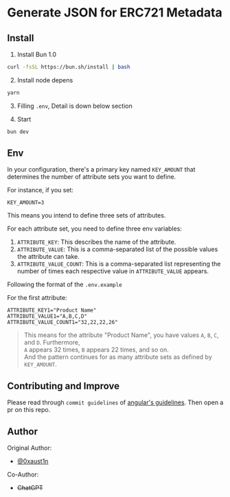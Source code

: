 # Generate JSON for ERC721 Metadata

## Install  

1. Install Bun 1.0
```bash
curl -fsSL https://bun.sh/install | bash
```

2. Install node depens
```bash 
yarn
```
3. Filling `.env`, Detail is down below section

4. Start
```bash
bun dev
```

## Env
In your configuration, there's a primary key named `KEY_AMOUNT` that determines the number of attribute sets you want to define. 

For instance, if you set:
```
KEY_AMOUNT=3
```
This means you intend to define three sets of attributes.

For each attribute set, you need to define three env variables:
1. `ATTRIBUTE_KEY`: This describes the name of the attribute.
2. `ATTRIBUTE_VALUE`: This is a comma-separated list of the possible values the attribute can take.
3. `ATTRIBUTE_VALUE_COUNT`: This is a comma-separated list representing the number of times each respective value in `ATTRIBUTE_VALUE` appears.

Following the format of the `.env.example`

For the first attribute:  

```
ATTRIBUTE_KEY1="Product Name"
ATTRIBUTE_VALUE1="A,B,C,D"
ATTRIBUTE_VALUE_COUNT1="32,22,22,26"
```
> This means for the attribute "Product Name", you have values `A`, `B`, `C`, and `D`. Furthermore,  
> `A` appears 32 times, `B` appears 22 times, and so on.  
> And the pattern continues for as many attribute sets as defined by `KEY_AMOUNT`.  


## Contributing and Improve
Please read through `commit guidelines` of [angular's guidelines](https://github.com/angular/angular/blob/main/CONTRIBUTING.md).
Then open a pr on this repo.


## Author
Original Author:
- [@0xaust1n](https://github.com/0xaust1n)

Co-Author: 
- ~~ChatGPT~~
